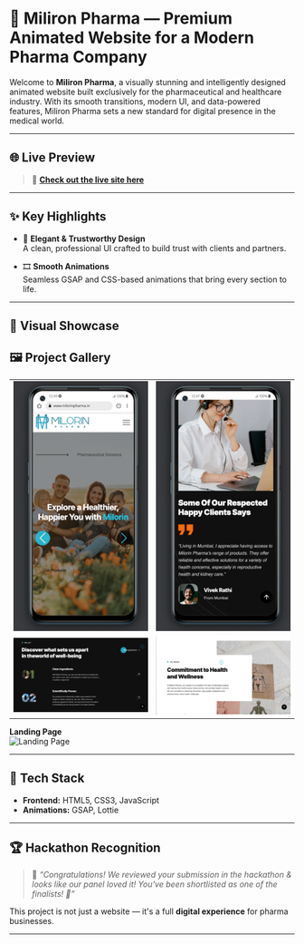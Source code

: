 # 💊 Miliron Pharma — Premium Animated Website for a Modern Pharma Company

Welcome to **Miliron Pharma**, a visually stunning and intelligently designed animated website built exclusively for the pharmaceutical and healthcare industry. With its smooth transitions, modern UI, and data-powered features, Miliron Pharma sets a new standard for digital presence in the medical world.

---

## 🌐 Live Preview

> 🎯 **[Check out the live site here](https://www.milorinpharma.in/)**

---

## ✨ Key Highlights

- 🎨 **Elegant & Trustworthy Design**  
  A clean, professional UI crafted to build trust with clients and partners.

- 🎞️ **Smooth Animations**  
  Seamless GSAP and CSS-based animations that bring every section to life.

---

## 📸 Visual Showcase


## 🖼️ Project Gallery

<table>
  <tr>
    <td><img src="/static/mobile.png" width="300"/></td>
    <td><img src="/static/client.png" width="300"/></td>
  </tr>
  <tr>
    <td><img src="/static/clean.png" width="300"/></td>
    <td><img src="/static/img.png" width="300"/></td>
  </tr>
</table>


**Landing Page**  
![Landing Page](/static/img2.png)



---

## 🧩 Tech Stack

- **Frontend:** HTML5, CSS3, JavaScript  
- **Animations:** GSAP, Lottie  


---

## 🏆 Hackathon Recognition

> 🏅 _“Congratulations! We reviewed your submission in the hackathon & looks like our panel loved it! You've been shortlisted as one of the finalists! 🎉”_

This project is not just a website — it's a full **digital experience** for pharma businesses.

---
